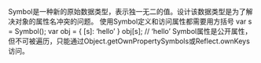 Symbol是一种新的原始数据类型，表示独一无二的值。设计该数据类型是为了解决对象的属性名冲突的问题。
使用Symbol定义和访问属性都需要用方括号
var s = Symbol();
var obj = {
  [s]: ‘hello’
}
obj[s]; // ‘hello’
Symbol属性是公开属性，但不可被遍历，只能通过Object.getOwnPropertySymbols或Reflect.ownKeys访问。
